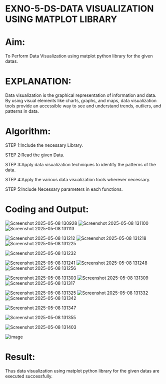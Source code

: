 # EXNO-5-DS-DATA VISUALIZATION USING MATPLOT LIBRARY

# Aim:
  To Perform Data Visualization using matplot python library for the given datas.

# EXPLANATION:
Data visualization is the graphical representation of information and data. By using visual elements like charts, graphs, and maps, data visualization tools provide an accessible way to see and understand trends, outliers, and patterns in data.

# Algorithm:
STEP 1:Include the necessary Library.

STEP 2:Read the given Data.

STEP 3:Apply data visualization techniques to identify the patterns of the data.

STEP 4:Apply the various data visualization tools wherever necessary.

STEP 5:Include Necessary parameters in each functions.

# Coding and Output:
 ![Screenshot 2025-05-08 130928](https://github.com/user-attachments/assets/6286df85-60b8-4c8a-91e8-4d58f574d5d6)
![Screenshot 2025-05-08 131100](https://github.com/user-attachments/assets/eefa9fad-1c93-40eb-9cd4-dd26df5fc61d)
![Screenshot 2025-05-08 131113](https://github.com/user-attachments/assets/a906afa6-e691-4aa6-bd2d-f2d8352e1e53)

![Screenshot 2025-05-08 131212](https://github.com/user-attachments/assets/70f115ac-959f-444d-bfca-32513104a683)
![Screenshot 2025-05-08 131218](https://github.com/user-attachments/assets/48e5f594-5351-4575-bd0f-d18d1636a148)
![Screenshot 2025-05-08 131225](https://github.com/user-attachments/assets/4889e15e-6327-4403-946f-c796a141ff93)


![Screenshot 2025-05-08 131232](https://github.com/user-attachments/assets/6300bed8-b20e-4866-9a98-70c492cd4e92)

![Screenshot 2025-05-08 131241](https://github.com/user-attachments/assets/872da45c-c4cc-48ee-9eb6-48822dc0c541)
![Screenshot 2025-05-08 131248](https://github.com/user-attachments/assets/b61e9b3f-e304-4437-8704-55b978337ca1)
![Screenshot 2025-05-08 131256](https://github.com/user-attachments/assets/f1e4971f-feac-4972-a0a4-0e66c1b057ab)

![Screenshot 2025-05-08 131303](https://github.com/user-attachments/assets/43863a5f-0026-4890-9240-790aa3997325)
![Screenshot 2025-05-08 131309](https://github.com/user-attachments/assets/b0843c8b-a38b-4de9-964e-6613c89c54b8)
![Screenshot 2025-05-08 131317](https://github.com/user-attachments/assets/8e5c8d75-3706-416c-90ce-4e0ff3b0a8a1)

![Screenshot 2025-05-08 131325](https://github.com/user-attachments/assets/00e15be6-da47-4d0f-8b58-33e0500fec61)
![Screenshot 2025-05-08 131332](https://github.com/user-attachments/assets/2a0ac10c-e76e-4a8b-b737-87f9e99b0264)
![Screenshot 2025-05-08 131342](https://github.com/user-attachments/assets/a6b2ee0f-e4b1-4f02-a9a1-75117c1d8ff6)

![Screenshot 2025-05-08 131347](https://github.com/user-attachments/assets/65a69f14-7bf6-466a-b429-ff99a1554ff3)

![Screenshot 2025-05-08 131355](https://github.com/user-attachments/assets/0da4e759-6988-4980-b2a4-bef598ff5719)

![Screenshot 2025-05-08 131403](https://github.com/user-attachments/assets/dc92d135-67e9-48b1-8883-7b793bd7aebf)


![image](https://github.com/user-attachments/assets/fbff7cea-0e33-499e-9797-04e1773445a6)






# Result:
 Thus  data visualization using matplot python library for the given datas are executed successfully.
